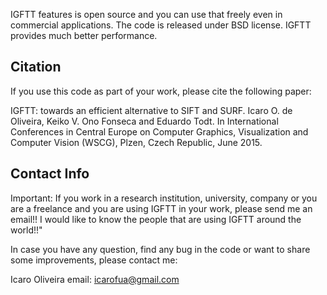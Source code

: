 IGFTT features is open source and you can use that freely even in commercial applications. The code is released under BSD license. IGFTT provides much better performance.

## Citation

If you use this code as part of your work, please cite the following paper:

IGFTT: towards an efficient alternative to SIFT and SURF. Icaro O. de Oliveira, Keiko V. Ono Fonseca and Eduardo Todt. In International Conferences in Central Europe on Computer Graphics, Visualization and Computer Vision (WSCG), Plzen, Czech Republic, June 2015.

## Contact Info

Important: If you work in a research institution, university, company or you are a freelance and you are using IGFTT in your work, please send me an email!! I would like to know the people that are using IGFTT around the world!!"

In case you have any question, find any bug in the code or want to share some improvements, please contact me:

Icaro Oliveira email: icarofua@gmail.com
